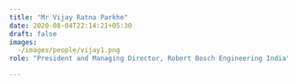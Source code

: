 ```yaml
---
title: "Mr Vijay Ratna Parkhe"
date: 2020-08-04T22:14:21+05:30
draft: false
images:
  -/images/people/vijay1.png
role: "President and Managing Director, Robert Bosch Engineering India"

---
```



